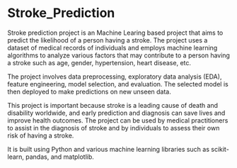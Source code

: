 # Stroke_Prediction
Stroke prediction project is an Machine Learing based project that aims to predict the likelihood of a person having a stroke. The project uses a dataset of medical records of individuals and employs machine learning algorithms to analyze various factors that may contribute to a person having a stroke such as age, gender, hypertension, heart disease, etc.

The project involves data preprocessing, exploratory data analysis (EDA), feature engineering, model selection, and evaluation. The selected model is then deployed to make predictions on new unseen data.

This project is important because stroke is a leading cause of death and disability worldwide, and early prediction and diagnosis can save lives and improve health outcomes. The project can be used by medical practitioners to assist in the diagnosis of stroke and by individuals to assess their own risk of having a stroke.

 It is built using Python and various machine learning libraries such as scikit-learn, pandas, and matplotlib. 
